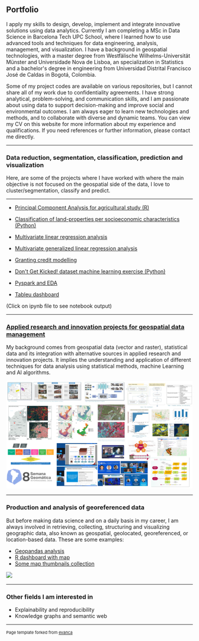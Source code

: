 ## Portfolio

I apply my skills to design, develop, implement and integrate innovative solutions using data analytics. Currently I am completing a MSc in Data Science in Barcelona Tech UPC School, where I learned how to use advanced tools and techniques for data engineering, analysis, management, and visualization. I have a background in geospatial technologies, with a master degree from Westfälische Wilhelms-Universität Münster and Universidade Nova de Lisboa, an specialization in Statistics and a bachelor's degree in engineering from Universidad Distrital Francisco José de Caldas in Bogotá, Colombia. 

Some of my project codes are available on various repositories, but I cannot share all of my work due to confidentiality agreements. I have strong analytical, problem-solving, and communication skills, and I am passionate about using data to support decision-making and improve social and environmental outcomes. I am always eager to learn new technologies and methods, and to collaborate with diverse and dynamic teams. You can view my CV on this website for more information about my experience and qualifications. If you need references or further information, please contact me directly. 

---

### Data reduction, segmentation, classification, prediction and visualization

Here, are some of the projects where I have worked with where the main objective is not focused on the geospatial side of the data, I love to cluster/segmentation, classify and predict. 

---

- [Principal Component Analysis for agricultural study (R)](/ohtml/20180320_ACP_CNA.html)
- [Classification of land-properties per socioeconomic characteristics (Python)](/ohtml/201806606_Kmeans_estratificacion.html)
- [Multivariate linear regression analysis](/pdf/StatisticalMethods1_DianaRocioGalindo.pdf)
- [Multivariate generalized linear regression analysis](/pdf/StatisticalMethods2_DianaRocioGalindo.pdf)
- [Granting credit modelling](https://modelosriesgo.shinyapps.io/CoasmedasOM1_202205/)


- [Don't Get Kicked! dataset machine learning exercise (Python)](https://github.com/drgalindog/dianarocioprojects/tree/main/Python/Kicks_data_prediction)
- [Pyspark and EDA](https://github.com/drgalindog/dianarocioprojects/tree/main/Python)
- [Tableu dashboard](https://github.com/drgalindog/drgalindog.github.io/tree/master/ohtml) 

(Click on ipynb file to see notebook output)

---

### [Applied research and innovation projects for geospatial data management](/idi_projects)

My background comes from geospatial data (vector and raster), statistical data and its integration with alternative sources in applied research and innovation projects. It implies the understanding and application of different techniques for data analysis using statistical methods, machine Learning and AI algorithms.

<img src="images/thumbnail_1.jpg?raw=true"/>

---

### Production and analysis of georeferenced data

But before making data science and on a daily basis in my career, I am always involved in retrieving, collecting, structuring and visualizing geographic data, also known as geospatial, geolocated, georeferenced, or location-based data. These are some examples:


- [Geopandas analysis](https://github.com/drgalindog/dianarocioprojects/tree/main/Python)
- [R dashboard with map](https://github.com/drgalindog/dianarocioprojects/tree/main/R)
- [Some map thumbnails collection](/images/thumbnail_2.jpg)

<img src="images/demo.gif"/>

---

### Other fields I am interested in

- Explainability and reproducibility
- Knowledge graphs and semantic web


---
<p style="font-size:11px">Page template forked from <a href="https://github.com/evanca/quick-portfolio">evanca</a></p>
<!-- Remove above link if you don't want to attibute -->
